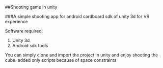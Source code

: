 ##Shooting game in unity 

###A simple shooting app for android cardboard sdk of unity 3d for VR experience

Software required:
1. Unity 3d
2. Android sdk tools

You can simply clone and import the project in unity and enjoy shooting the cube.
added only scripts because of space constraints
